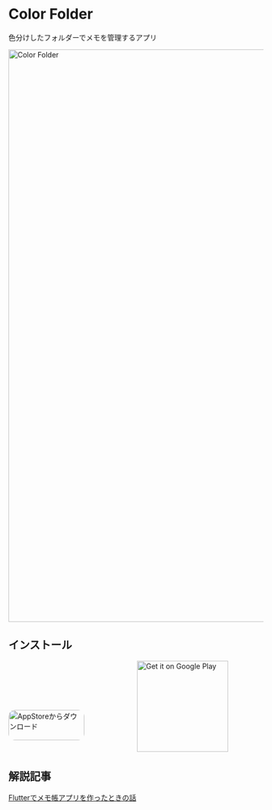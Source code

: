 # Color Folder

色分けしたフォルダーでメモを管理するアプリ  

<img width="1132" alt="Color Folder" src="https://user-images.githubusercontent.com/52959551/135275402-74a78d19-d055-4df8-8065-95cc8809c17d.png">

## インストール
<a href="https://apps.apple.com/jp/app/color-folder-%E3%82%AB%E3%83%A9%E3%83%95%E3%83%AB%E3%81%AA%E3%83%A1%E3%83%A2%E5%B8%B3%E3%82%A2%E3%83%97%E3%83%AA/id1557007173?itsct=apps_box_badge&amp;itscg=30200" style="display: inline-block; overflow: hidden; border-radius: 13px; width: 250px; height: 83px;">
  <img src="https://tools.applemediaservices.com/api/badges/download-on-the-app-store/black/en-us?size=250x83&amp;releaseDate=1615248000&h=c54aea6fcb94044c0001706f6b972f23" alt="AppStoreからダウンロード" style="border-radius: 13px; width: 150px; height: 60px;">
</a>

<a href='https://play.google.com/store/apps/details?id=com.aoshima.sort_note&pcampaignid=pcampaignidMKT-Other-global-all-co-prtnr-py-PartBadge-Mar2515-1'>
  <img width="180" alt='Get it on Google Play' src='https://play.google.com/intl/ja/badges/static/images/badges/en_badge_web_generic.png'/>
</a>

## 解説記事
[Flutterでメモ帳アプリを作ったときの話](https://aocm214.hatenablog.com/entry/2021/10/29/130412)
